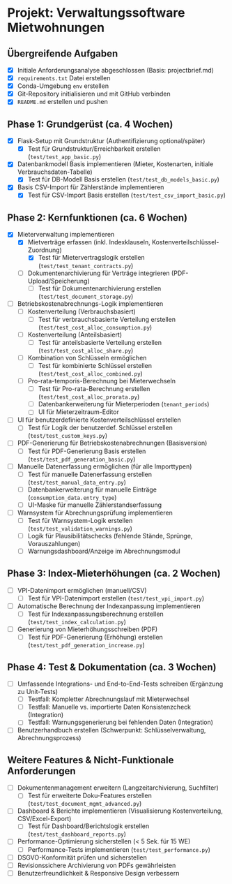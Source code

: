 # Projekt: Verwaltungssoftware Mietwohnungen

## Übergreifende Aufgaben
- [X] Initiale Anforderungsanalyse abgeschlossen (Basis: projectbrief.md)
- [X] `requirements.txt` Datei erstellen
- [X] Conda-Umgebung `env` erstellen
- [X] Git-Repository initialisieren und mit GitHub verbinden
- [X] `README.md` erstellen und pushen

## Phase 1: Grundgerüst (ca. 4 Wochen)
- [X] Flask-Setup mit Grundstruktur (Authentifizierung optional/später)
  - [X] Test für Grundstruktur/Erreichbarkeit erstellen (`test/test_app_basic.py`)
- [X] Datenbankmodell Basis implementieren (Mieter, Kostenarten, initiale Verbrauchsdaten-Tabelle)
  - [X] Test für DB-Modell Basis erstellen (`test/test_db_models_basic.py`)
- [X] Basis CSV-Import für Zählerstände implementieren
  - [X] Test für CSV-Import Basis erstellen (`test/test_csv_import_basic.py`)

## Phase 2: Kernfunktionen (ca. 6 Wochen)
- [X] Mieterverwaltung implementieren
  - [X] Mietverträge erfassen (inkl. Indexklauseln, Kostenverteilschlüssel-Zuordnung)
    - [X] Test für Mietervertragslogik erstellen (`test/test_tenant_contracts.py`)
  - [ ] Dokumentenarchivierung für Verträge integrieren (PDF-Upload/Speicherung)
    - [ ] Test für Dokumentenarchivierung erstellen (`test/test_document_storage.py`)
- [ ] Betriebskostenabrechnungs-Logik implementieren
  - [ ] Kostenverteilung (Verbrauchsbasiert)
    - [ ] Test für verbrauchsbasierte Verteilung erstellen (`test/test_cost_alloc_consumption.py`)
  - [ ] Kostenverteilung (Anteilsbasiert)
    - [ ] Test für anteilsbasierte Verteilung erstellen (`test/test_cost_alloc_share.py`)
  - [ ] Kombination von Schlüsseln ermöglichen
    - [ ] Test für kombinierte Schlüssel erstellen (`test/test_cost_alloc_combined.py`)
  - [ ] Pro-rata-temporis-Berechnung bei Mieterwechseln
    - [ ] Test für Pro-rata-Berechnung erstellen (`test/test_cost_alloc_prorata.py`)
    - [ ] Datenbankerweiterung für Mieterperioden (`tenant_periods`)
    - [ ] UI für Mieterzeitraum-Editor
- [ ] UI für benutzerdefinierte Kostenverteilschlüssel erstellen
  - [ ] Test für Logik der benutzerdef. Schlüssel erstellen (`test/test_custom_keys.py`)
- [ ] PDF-Generierung für Betriebskostenabrechnungen (Basisversion)
  - [ ] Test für PDF-Generierung Basis erstellen (`test/test_pdf_generation_basic.py`)
- [ ] Manuelle Datenerfassung ermöglichen (für alle Importtypen)
  - [ ] Test für manuelle Datenerfassung erstellen (`test/test_manual_data_entry.py`)
  - [ ] Datenbankerweiterung für manuelle Einträge (`consumption_data.entry_type`)
  - [ ] UI-Maske für manuelle Zählerstandserfassung
- [ ] Warnsystem für Abrechnungsprüfung implementieren
  - [ ] Test für Warnsystem-Logik erstellen (`test/test_validation_warnings.py`)
  - [ ] Logik für Plausibilitätschecks (fehlende Stände, Sprünge, Vorauszahlungen)
  - [ ] Warnungsdashboard/Anzeige im Abrechnungsmodul

## Phase 3: Index-Mieterhöhungen (ca. 2 Wochen)
- [ ] VPI-Datenimport ermöglichen (manuell/CSV)
  - [ ] Test für VPI-Datenimport erstellen (`test/test_vpi_import.py`)
- [ ] Automatische Berechnung der Indexanpassung implementieren
  - [ ] Test für Indexanpassungsberechnung erstellen (`test/test_index_calculation.py`)
- [ ] Generierung von Mieterhöhungsschreiben (PDF)
  - [ ] Test für PDF-Generierung (Erhöhung) erstellen (`test/test_pdf_generation_increase.py`)

## Phase 4: Test & Dokumentation (ca. 3 Wochen)
- [ ] Umfassende Integrations- und End-to-End-Tests schreiben (Ergänzung zu Unit-Tests)
  - [ ] Testfall: Kompletter Abrechnungslauf mit Mieterwechsel
  - [ ] Testfall: Manuelle vs. importierte Daten Konsistenzcheck (Integration)
  - [ ] Testfall: Warnungsgenerierung bei fehlenden Daten (Integration)
- [ ] Benutzerhandbuch erstellen (Schwerpunkt: Schlüsselverwaltung, Abrechnungsprozess)

## Weitere Features & Nicht-Funktionale Anforderungen
- [ ] Dokumentenmanagement erweitern (Langzeitarchivierung, Suchfilter)
  - [ ] Test für erweiterte Doku-Features erstellen (`test/test_document_mgmt_advanced.py`)
- [ ] Dashboard & Berichte implementieren (Visualisierung Kostenverteilung, CSV/Excel-Export)
  - [ ] Test für Dashboard/Berichtslogik erstellen (`test/test_dashboard_reports.py`)
- [ ] Performance-Optimierung sicherstellen (< 5 Sek. für 15 WE)
  - [ ] Performance-Tests implementieren (`test/test_performance.py`)
- [ ] DSGVO-Konformität prüfen und sicherstellen
- [ ] Revisionssichere Archivierung von PDFs gewährleisten
- [ ] Benutzerfreundlichkeit & Responsive Design verbessern 